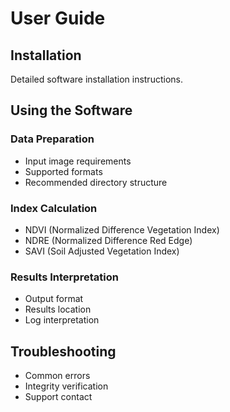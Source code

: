 # User Guide

## Installation
Detailed software installation instructions.

## Using the Software
### Data Preparation
- Input image requirements
- Supported formats
- Recommended directory structure

### Index Calculation
- NDVI (Normalized Difference Vegetation Index)
- NDRE (Normalized Difference Red Edge)
- SAVI (Soil Adjusted Vegetation Index)

### Results Interpretation
- Output format
- Results location
- Log interpretation

## Troubleshooting
- Common errors
- Integrity verification
- Support contact
